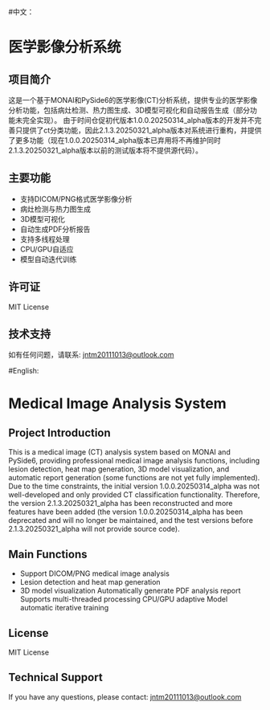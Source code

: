 #中文：
# 医学影像分析系统

## 项目简介
这是一个基于MONAI和PySide6的医学影像(CT)分析系统，提供专业的医学影像分析功能，包括病灶检测、热力图生成、3D模型可视化和自动报告生成（部分功能未完全实现）。
由于时间仓促初代版本1.0.0.20250314_alpha版本的开发并不完善只提供了ct分类功能，因此2.1.3.20250321_alpha版本对系统进行重构，并提供了更多功能（现在1.0.0.20250314_alpha版本已弃用将不再维护同时2.1.3.20250321_alpha版本以前的测试版本将不提供源代码）。


## 主要功能
- 支持DICOM/PNG格式医学影像分析
- 病灶检测与热力图生成
- 3D模型可视化
- 自动生成PDF分析报告
- 支持多线程处理
- CPU/GPU自适应
- 模型自动迭代训练

## 许可证
MIT License

## 技术支持
如有任何问题，请联系: jntm20111013@outlook.com


#English:
# Medical Image Analysis System

## Project Introduction
This is a medical image (CT) analysis system based on MONAI and PySide6, providing professional medical image analysis functions, including lesion detection, heat map generation, 3D model visualization, and automatic report generation (some functions are not yet fully implemented).
Due to the time constraints, the initial version 1.0.0.20250314_alpha was not well-developed and only provided CT classification functionality. Therefore, the version 2.1.3.20250321_alpha has been reconstructed and more features have been added (the version 1.0.0.20250314_alpha has been deprecated and will no longer be maintained, and the test versions before 2.1.3.20250321_alpha will not provide source code).


## Main Functions
- Support DICOM/PNG medical image analysis
- Lesion detection and heat map generation
- 3D model visualization
Automatically generate PDF analysis report
Supports multi-threaded processing
CPU/GPU adaptive
Model automatic iterative training

## License
MIT License

## Technical Support
If you have any questions, please contact: jntm20111013@outlook.com
